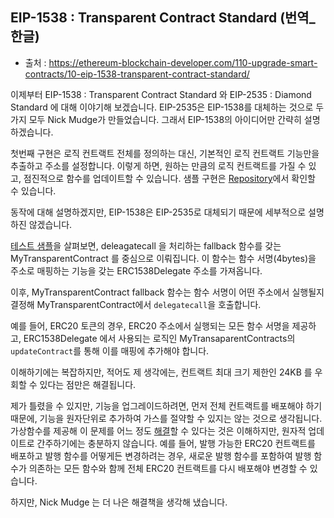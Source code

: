 ## EIP-1538 : Transparent Contract Standard (번역_한글)
- 출처 : https://ethereum-blockchain-developer.com/110-upgrade-smart-contracts/10-eip-1538-transparent-contract-standard/

이제부터 EIP-1538 : Transparent Contract Standard 와 EIP-2535 : Diamond Standard 에 대해 이야기해 보겠습니다. EIP-2535은 EIP-1538를 대체하는 것으로 두가지 모두 Nick Mudge가 만들었습니다. 그래서 EIP-1538의 아이디어만 간략히 설명하겠습니다. 

첫번째 구현은 로직 컨트랙트 전체를 정의하는 대신, 기본적인 로직 컨트랙트 기능만을 추출하고 주소를 설정합니다. 이렇게 하면, 원하는 만큼의 로직 컨트랙트를 가질 수 있고, 점진적으로 함수를 업데이트할 수 있습니다. 샘플 구현은 [Repository](https://github.com/mudgen/transparent-contracts-erc1538/tree/master/contracts)에서 확인할 수 있습니다. 

동작에 대해 설명하겠지만, EIP-1538은 EIP-2535로 대체되기 때문에 세부적으로 설명하진 않겠습니다. 

[테스트 샘플](https://github.com/mudgen/transparent-contracts-erc1538/blob/master/test/tests.js)을 살펴보면, deleagatecall 을 처리하는 fallback 함수를 갖는 MyTransparentContract 를 중심으로 이뤄집니다. 이 함수는 함수 서명(4bytes)을 주소로 매핑하는 기능을 갖는 ERC1538Delegate 주소를 가져옵니다. 

이후, MyTransparentContract fallback 함수는 함수 서명이 어떤 주소에서 실행될지 결정해 MyTransparentContract에서 `delegatecall`을 호출합니다.  

예를 들어, ERC20 토큰의 경우, ERC20 주소에서 실행되는 모든 함수 서명을 제공하고, ERC1538Delegate 에서 사용되는 로직인 MyTransaparentContracts의 `updateContract`를 통해 이를 매핑에 추가해야 합니다. 

이해하기에는 복잡하지만, 적어도 제 생각에는, 컨트랙트 최대 크기 제한인 24KB 를 우회할 수 있다는 점만은 해결됩니다. 

제가 틀렸을 수 있지만, 기능을 업그레이드하려면, 먼저 전체 컨트랙트를 배포해야 하기 때문에, 기능을 원자단위로 추가하여 가스를 절약할 수 있지는 않는 것으로 생각됩니다. 가상함수를 제공해 이 문제를 어느 정도 [해결](https://github.com/ethereum/EIPs/issues/1538#issuecomment-451985155)할 수 있다는 것은 이해하지만, 원자적 업데이트로 간주하기에는 충분하지 않습니다. 예를 들어, 발행 가능한 ERC20 컨트랙트를 배포하고 발행 함수를 어떻게든 변경하려는 경우, 새로운 발행 함수를 포함하여 발행 함수가 의존하는 모든 함수와 함께 전체 ERC20 컨트랙트를 다시 배포해야 변경할 수 있습니다. 

하지만, Nick Mudge 는 더 나은 해결책을 생각해 냈습니다. 